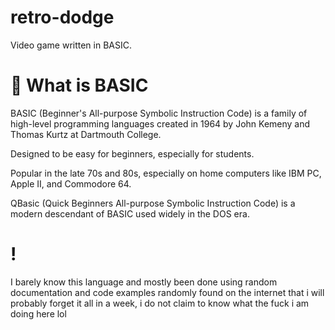 # retro-dodge

Video game written in BASIC.



# 📜 What is BASIC

BASIC (Beginner's All-purpose Symbolic Instruction Code) is a family of high-level programming languages created in 1964 by John Kemeny and Thomas Kurtz at Dartmouth College.



Designed to be easy for beginners, especially for students.



Popular in the late 70s and 80s, especially on home computers like IBM PC, Apple II, and Commodore 64.



QBasic (Quick Beginners All-purpose Symbolic Instruction Code) is a modern descendant of BASIC used widely in the DOS era.

# !
I barely know this language and mostly been done using random documentation and code examples randomly found on the internet that i will probably forget it all in a week, i do not claim to know what the fuck i am doing here lol
